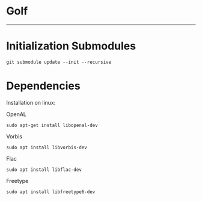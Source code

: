 # Golf

----

# Initialization Submodules

```shell
git submodule update --init --recursive
```

# Dependencies

Installation on linux:

OpenAL
```shell
sudo apt-get install libopenal-dev
```

Vorbis
```shell
sudo apt install libvorbis-dev
```

Flac
```shell
sudo apt install libflac-dev
```

Freetype
```shell
sudo apt install libfreetype6-dev
```